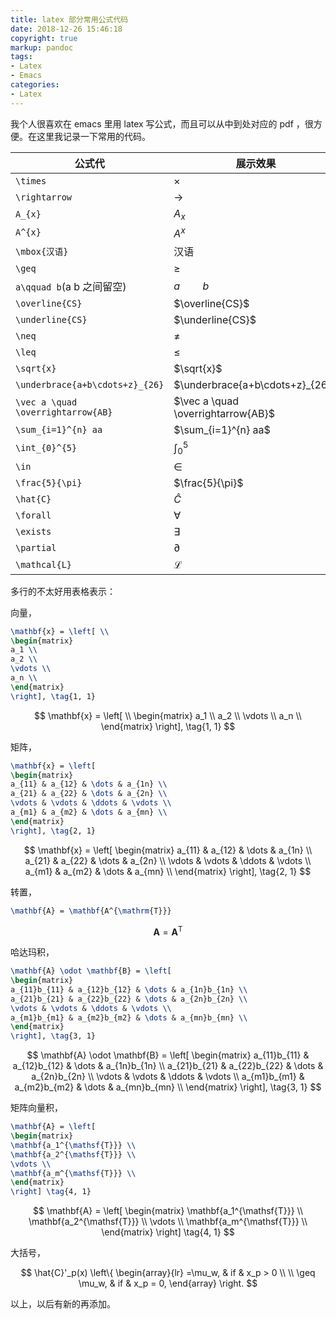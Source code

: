 ```yaml
---
title: latex 部分常用公式代码
date: 2018-12-26 15:46:18
copyright: true
markup: pandoc
tags:
- Latex
- Emacs
categories:
- Latex
---
```


我个人很喜欢在 emacs 里用 latex 写公式，而且可以从中到处对应的 pdf ，很方便。在这里我记录一下常用的代码。

<!--more-->

| 公式代                             | 展示效果                           |
| ---------------------------------- | ---------------------------------- |
| `\times`                           | $\times$                           |
| `\rightarrow`                      | $\rightarrow$                      |
| `A_{x}`                            | $A_{x}$                            |
| `A^{x}`                            | $A^{x}$                            |
| `\mbox{汉语}`                      | $\mbox{汉语}$                      |
| `\geq`                             | $\geq$                             |
| `a\qquad b`(a b 之间留空)          | $a \qquad{b}$                      |
| `\overline{CS}`                    | $\overline{CS}$                    |
| `\underline{CS}`                   | $\underline{CS}$                   |
| `\neq`                             | $\neq$                             |
| `\leq`                             | $\leq$                             |
| `\sqrt{x}`                         | $\sqrt{x}$                         |
| `\underbrace{a+b\cdots+z}_{26}`    | $\underbrace{a+b\cdots+z}_{26}$    |
| `\vec a \quad \overrightarrow{AB}` | $\vec a \quad \overrightarrow{AB}$ |
| `\sum_{i=1}^{n} aa`                | $\sum_{i=1}^{n} aa$                |
| `\int_{0}^{5}`                     | $\int_{0}^{5}$                     |
| `\in`                              | $\in$                              |
| `\frac{5}{\pi}`                    | $\frac{5}{\pi}$                    |
| `\hat{C}`                          | $\hat{C}$                          |
| `\forall`                          | $\forall$                          |
| `\exists`                          | $\exists$                          |
| `\partial`                         | $\partial$                         |
| `\mathcal{L}`                      | $\mathcal{L}$                      |

多行的不太好用表格表示：

向量，

```latex
\mathbf{x} = \left[ \\
\begin{matrix}
a_1 \\
a_2 \\
\vdots \\
a_n \\
\end{matrix}
\right], \tag{1, 1}
```

$$
\mathbf{x} = \left[ \\
\begin{matrix}
a_1 \\
a_2 \\
\vdots \\
a_n \\
\end{matrix}
\right], \tag{1, 1}
$$

矩阵，

```latex
\mathbf{x} = \left[
\begin{matrix}
a_{11} & a_{12} & \dots & a_{1n} \\
a_{21} & a_{22} & \dots & a_{2n} \\
\vdots & \vdots & \ddots & \vdots \\
a_{m1} & a_{m2} & \dots & a_{mn} \\
\end{matrix}
\right], \tag{2, 1}
```

$$
\mathbf{x} = \left[
\begin{matrix}
a_{11} & a_{12} & \dots & a_{1n} \\
a_{21} & a_{22} & \dots & a_{2n} \\
\vdots & \vdots & \ddots & \vdots \\
a_{m1} & a_{m2} & \dots & a_{mn} \\
\end{matrix}
\right], \tag{2, 1}
$$

转置，

```latex
\mathbf{A} = \mathbf{A^{\mathrm{T}}}
```

$$
\mathbf{A} = \mathbf{A^{\mathrm{T}}}
$$

哈达玛积，

```latex
\mathbf{A} \odot \mathbf{B} = \left[
\begin{matrix}
a_{11}b_{11} & a_{12}b_{12} & \dots & a_{1n}b_{1n} \\
a_{21}b_{21} & a_{22}b_{22} & \dots & a_{2n}b_{2n} \\
\vdots & \vdots & \ddots & \vdots \\
a_{m1}b_{m1} & a_{m2}b_{m2} & \dots & a_{mn}b_{mn} \\
\end{matrix}
\right], \tag{3, 1}
```

$$
\mathbf{A} \odot \mathbf{B} = \left[
\begin{matrix}
a_{11}b_{11} & a_{12}b_{12} & \dots & a_{1n}b_{1n} \\
a_{21}b_{21} & a_{22}b_{22} & \dots & a_{2n}b_{2n} \\
\vdots & \vdots & \ddots & \vdots \\
a_{m1}b_{m1} & a_{m2}b_{m2} & \dots & a_{mn}b_{mn} \\
\end{matrix}
\right], \tag{3, 1}
$$

矩阵向量积，

```latex
\mathbf{A} = \left[
\begin{matrix}
\mathbf{a_1^{\mathsf{T}}} \\
\mathbf{a_2^{\mathsf{T}}} \\
\vdots \\
\mathbf{a_m^{\mathsf{T}}} \\
\end{matrix}
\right] \tag{4, 1}
```

$$
\mathbf{A} = \left[
\begin{matrix}
\mathbf{a_1^{\mathsf{T}}} \\
\mathbf{a_2^{\mathsf{T}}} \\
\vdots \\
\mathbf{a_m^{\mathsf{T}}} \\
\end{matrix}
\right] \tag{4, 1}
$$

大括号，

$$
\hat{C}'_p(x)
\left\{
\begin{array}{lr}
=\mu_w, & if & x_p > 0 \\
\\
\geq \mu_w, & if & x_p = 0,
\end{array}
\right.
$$

以上，以后有新的再添加。
